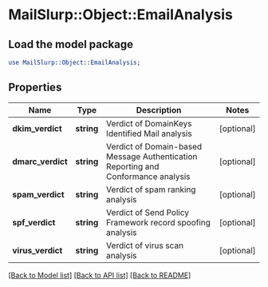 # MailSlurp::Object::EmailAnalysis

## Load the model package
```perl
use MailSlurp::Object::EmailAnalysis;
```

## Properties
Name | Type | Description | Notes
------------ | ------------- | ------------- | -------------
**dkim_verdict** | **string** | Verdict of DomainKeys Identified Mail analysis | [optional] 
**dmarc_verdict** | **string** | Verdict of Domain-based Message Authentication Reporting and Conformance analysis | [optional] 
**spam_verdict** | **string** | Verdict of spam ranking analysis | [optional] 
**spf_verdict** | **string** | Verdict of Send Policy Framework record spoofing analysis | [optional] 
**virus_verdict** | **string** | Verdict of virus scan analysis | [optional] 

[[Back to Model list]](../README#documentation-for-models) [[Back to API list]](../README#documentation-for-api-endpoints) [[Back to README]](../README)


